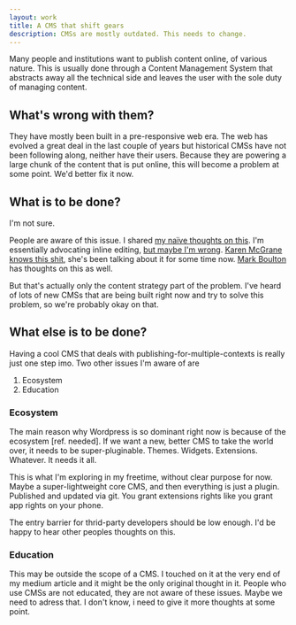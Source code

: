 ```yaml
---
layout: work
title: A CMS that shift gears
description: CMSs are mostly outdated. This needs to change.
---
```

Many people and institutions want to publish content online, of various nature. This is usually done through a Content Management System that abstracts away all the technical side and leaves the user with the sole duty of managing content.

## What's wrong with them?

They have mostly been built in a pre-responsive web era. The web has evolved a great deal in the last couple of years but historical CMSs have not been following along, neither have their users. Because they are powering a large chunk of the content that is put online, this will become a problem at some point. We'd better fix it now.

## What is to be done?

I'm not sure.

People are aware of this issue. I shared [my naïve thoughts on this](https://medium.com/design-ux/2234ce29b6f8). I'm essentially advocating inline editing, [but maybe I'm wrong](http://alistapart.com/column/wysiwtf). [Karen McGrane knows this shit,](http://karenmcgrane.com/2012/09/04/adapting-ourselves-to-adaptive-content-video-slides-and-transcript-oh-my/) she's been talking about it for some time now. [Mark Boulton](http://www.markboulton.co.uk/journal/wysiwtfftwomg) has thoughts on this as well. 

But that's actually only the content strategy part of the problem. I've heard of lots of new CMSs that are being built right now and try to solve this problem, so we're probably okay on that.

## What else is to be done?

Having a cool CMS that deals with publishing-for-multiple-contexts is really just one step imo. Two other issues I'm aware of are

1. Ecosystem
2. Education

### Ecosystem

The main reason why Wordpress is so dominant right now is because of the ecosystem [ref. needed]. If we want a new, better CMS to take the world over, it needs to be super-pluginable. Themes. Widgets. Extensions. Whatever. It needs it all.

This is what I'm exploring in my freetime, without clear purpose for now. Maybe a super-lightweight core CMS, and then everything is just a plugin. Published and updated via git. You grant extensions rights like you grant app rights on your phone. 

The entry barrier for thrid-party developers should be low enough. I'd be happy to hear other peoples thoughts on this.

### Education

This may be outside the scope of a CMS. I touched on it at the very end of my medium article and it might be the only original thought in it. People who use CMSs are not educated, they are not aware of these issues. Maybe we need to adress that. I don't know, i need to give it more thoughts at some point.
